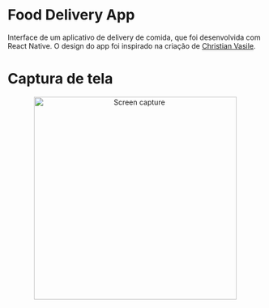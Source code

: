 # Food Delivery App
Interface de um aplicativo de delivery de comida, que foi desenvolvida com React Native. 
O design do app foi inspirado na criação de [Christian Vasile](https://dribbble.com/shots/14763278-iOS-Food-app-Search-product-page).

# Captura de tela
<p align="center">
  <img alt="Screen capture" src=".gh-assets/captura.gif" width="400"/>
</p>
